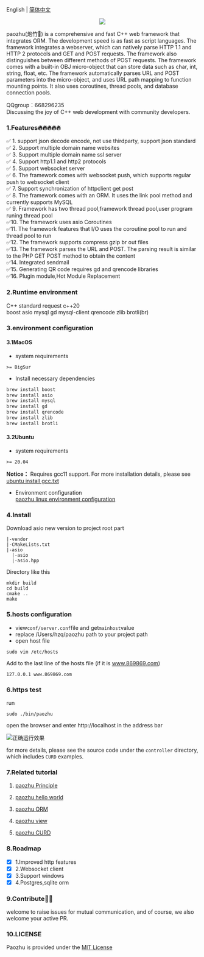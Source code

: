 English | [简体中文](README_CN.md)
<div align="center">
<img src="https://www.paozhu.org/images/logo.png">
</div>

paozhu(炮竹🧨) is a comprehensive and fast C++ web framework that integrates ORM. The development speed is as
fast as script languages. The framework integrates a webserver, which can natively parse HTTP 1.1 and HTTP 2 protocols
and GET and POST requests. The framework also distinguishes between different methods of POST requests. The framework
comes with a built-in OBJ micro-object that can store data such as char, int, string, float, etc. The framework
automatically parses URL and POST parameters into the micro-object, and uses URL path mapping to function mounting
points. It also uses coroutines, thread pools, and database connection pools.


QQgroup：668296235  
Discussing the joy of C++ web development with community developers.

### 1.Features🔥🔥🔥🔥🔥

✅ 1. support json decode encode, not use thirdparty, support json standard  
✅ 2. Support multiple domain name websites  
✅ 3. Support multiple domain name ssl server  
✅ 4. Support http1.1 and http2 protocols  
✅ 5. Support websocket server  
✅ 6. The framework comes with websocket push, which supports regular push to websocket client  
✅ 7. Support synchronization of httpclient get post  
✅ 8. The framework comes with an ORM. It uses the link pool method and currently supports MySQL  
✅ 9. Framework has two thread pool,framework thread pool,user program runing thread pool  
✅10. The framework uses asio Coroutines  
✅11. The framework features that I/O uses the coroutine pool to run and thread pool to run  
✅12. The framework supports compress gzip br out files  
✅13. The framework parses the URL and POST. The parsing result is similar to the PHP GET POST method to obtain the
content  
✅14. Integrated sendmail  
✅15. Generating QR code requires gd and qrencode libraries  
✅16. Plugin module,Hot Module Replacement


### 2.Runtime environment

C++ standard request c++20   
boost asio mysql gd mysql-client qrencode
zlib brotli(br)


### 3.environment configuration

#### 3.1MacOS

- system requirements

```
>= BigSur
```
- Install necessary dependencies
```bash
brew install boost
brew install asio
brew install mysql
brew install gd
brew install qrencode
brew install zlib
brew install brotli
```

#### 3.2Ubuntu

- system requirements

```
>= 20.04
```
**Notice：** Requires gcc11 support. For more installation details, please see [ubuntu install gcc.txt](ubuntu%20install%20gcc.txt)

- Environment configuration  
[paozhu linux environment configuration](https://github.com/hggq/paozhu/wiki/linux-%E7%8E%AF%E5%A2%83%E9%85%8D%E7%BD%AE)

### 4.Install

Download asio new version to project root part 
```shell
|-vendor
|-CMakeLists.txt
|-asio
  |-asio
  |-asio.hpp
````
Directory like this


```shell
mkdir build
cd build
cmake ..
make
```

### 5.hosts configuration

- view`conf/server.conf`file and get`mainhost`value
- replace /Users/hzq/paozhu path to your project path
- open host file

```shell
sudo vim /etc/hosts
```

Add to the last line of the hosts file (if it is www.869869.com)

```text
127.0.0.1 www.869869.com
```

### 6.https test

run

```shell
sudo ./bin/paozhu 
```

open the browser and enter http://localhost in the address bar

![正确运行效果](https://github.com/hggq/paozhu/blob/main/www/default/firstrun.jpg)

for more details, please see the source code under the `controller` directory, which includes `CURD` examples.

###  7.Related tutorial

1. [paozhu Principle](https://github.com/hggq/paozhu/wiki/paozhu-cpp-web-framework-%E6%A1%86%E6%9E%B6%E5%8E%9F%E7%90%86)

2. [paozhu hello world](https://github.com/hggq/paozhu/wiki/paozhu-%E6%A1%86%E6%9E%B6hello-world)

3. [paozhu ORM](https://github.com/hggq/paozhu/wiki/paozhu-%E6%A1%86%E6%9E%B6ORM%E5%85%A5%E9%97%A8)

4. [paozhu view](https://github.com/hggq/paozhu/wiki/paozhu-%E6%A1%86%E6%9E%B6view-%E8%A7%86%E5%9B%BE%E5%85%A5%E9%97%A8)

5. [paozhu CURD](https://github.com/hggq/paozhu/wiki/paozhu-%E6%A1%86%E6%9E%B6-CRUD-%E6%95%99%E7%A8%8B)

### 8.Roadmap

* [x] 1.Improved http features  
* [x] 2.Websocket client  
* [x] 3.Support windows  
* [x] 4.Postgres,sqlite orm  

### 9.Contribute👏👋

welcome to raise issues for mutual communication, and of course, we also welcome your active PR.


### 10.LICENSE

Paozhu is provided under the [MIT License](LICENSE)
